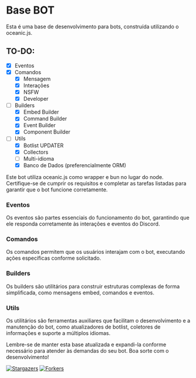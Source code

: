 # Base BOT

Esta é uma base de desenvolvimento para bots, construída utilizando o oceanic.js.

## TO-DO:

- [X] Eventos
- [X] Comandos
  - [x] Mensagem
  - [X] Interações
  - [X] NSFW
  - [X] Developer
- [ ] Builders
  - [X] Embed Builder
  - [X] Command Builder
  - [X] Event Builder
  - [X] Component Builder
- [ ] Utils
  - [X] Botlist UPDATER
  - [X] Collectors
  - [ ] Multi-idioma
  - [X] Banco de Dados (preferencialmente ORM)

Este bot utiliza oceanic.js como wrapper e bun no lugar do node. Certifique-se de cumprir os requisitos e completar as tarefas listadas para garantir que o bot funcione corretamente.

### Eventos

Os eventos são partes essenciais do funcionamento do bot, garantindo que ele responda corretamente às interações e eventos do Discord.

### Comandos

Os comandos permitem que os usuários interajam com o bot, executando ações específicas conforme solicitado.

### Builders

Os builders são utilitários para construir estruturas complexas de forma simplificada, como mensagens embed, comandos e eventos.

### Utils

Os utilitários são ferramentas auxiliares que facilitam o desenvolvimento e a manutenção do bot, como atualizadores de botlist, coletores de informações e suporte a múltiplos idiomas.

Lembre-se de manter esta base atualizada e expandi-la conforme necessário para atender às demandas do seu bot. Boa sorte com o desenvolvimento!

[![Stargazers](https://reporoster.com/stars/euandrelucas/base-bot)](https://github.com/euandrelucas/base-bot/stargazers)
[![Forkers](https://reporoster.com/forks/euandrelucas/base-bot)](https://github.com/euandrelucas/base-bot/network/members)